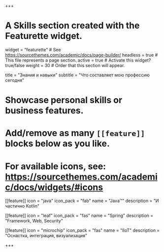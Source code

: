 +++
# A Skills section created with the Featurette widget.
widget = "featurette"  # See https://sourcethemes.com/academic/docs/page-builder/
headless = true  # This file represents a page section.
active = true  # Activate this widget? true/false
weight = 30  # Order that this section will appear.

title = "Знания и навыки"
subtitle = "Что составляет мою профессию сегодня"

# Showcase personal skills or business features.
# Add/remove as many `[[feature]]` blocks below as you like.
# For available icons, see: https://sourcethemes.com/academic/docs/widgets/#icons

[[feature]]
  icon = "java"
  icon_pack = "fab"
  name = "Java&trade;"
  description = "И частично Kotlin"

[[feature]]
  icon = "leaf"
  icon_pack = "fas"
  name = "Spring"
  description = "Framework, Web, Security"

[[feature]]
  icon = "microchip"
  icon_pack = "fas"
  name = "IIoT"
  description = "Оснастка, интеграция, визуализация"

+++
